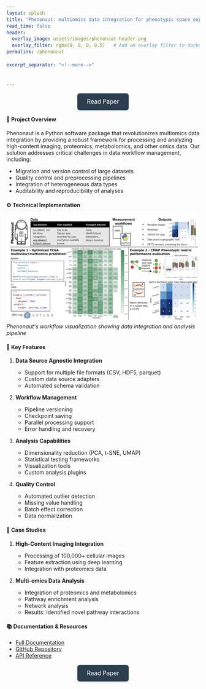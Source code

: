 ```yaml
---
layout: splash
title: "Phenonaut: multiomics data integration for phenotypic space exploration"
read_time: false
header:
  overlay_image: assets/images/phenonaut-header.png
  overlay_filter: rgba(0, 0, 0, 0.5)   # Add an overlay filter to darken the image
permalink: /phenonaut

excerpt_separator: "<!--more-->"


---
```


<!--more-->



<div class="publication-button" style="text-align: center; margin: 2em 0;">
  <a href="https://academic.oup.com/bioinformatics/article/39/4/btad143/7082955?login=true" class="btn btn--primary" style="padding: 0.8em 1.6em; font-size: 1.1em; text-decoration: none; border-radius: 6px; background-color: #2c3e50; color: white; transition: all 0.3s ease; box-shadow: 0 2px 5px rgba(0,0,0,0.1); &:hover { background-color: #34495e; transform: translateY(-2px); box-shadow: 0 4px 8px rgba(0,0,0,0.2); }">Read Paper</a>
</div>

#### :dart: Project Overview
Phenonaut is a Python software package that revolutionizes multiomics data integration by providing a robust framework for processing and analyzing high-content imaging, proteomics, metabolomics, and other omics data. Our solution addresses critical challenges in data workflow management, including:

- Migration and version control of large datasets
- Quality control and preprocessing pipelines
- Integration of heterogeneous data types
- Auditability and reproducibility of analyses

#### :gear: Technical Implementation

![alt text](../assets/images/phenonaut2.png)
*Phenonaut's workflow visualization showing data integration and analysis pipeline*

#### :rocket: Key Features

1. **Data Source Agnostic Integration**
   - Support for multiple file formats (CSV, HDF5, parquet)
   - Custom data source adapters
   - Automated schema validation

2. **Workflow Management**
   - Pipeline versioning
   - Checkpoint saving
   - Parallel processing support
   - Error handling and recovery

3. **Analysis Capabilities**
   - Dimensionality reduction (PCA, t-SNE, UMAP)
   - Statistical testing frameworks
   - Visualization tools
   - Custom analysis plugins

4. **Quality Control**
   - Automated outlier detection
   - Missing value handling
   - Batch effect correction
   - Data normalization



#### :microscope: Case Studies

1. **High-Content Imaging Integration**
   - Processing of 100,000+ cellular images
   - Feature extraction using deep learning
   - Integration with proteomics data

2. **Multi-omics Data Analysis**
   - Integration of proteomics and metabolomics
   - Pathway enrichment analysis
   - Network analysis
   - Results: Identified novel pathway interactions

#### :books: Documentation & Resources

- [Full Documentation](https://phenonaut.readthedocs.io)
- [GitHub Repository](https://github.com/phenonaut)
- [API Reference](https://phenonaut.readthedocs.io/api)







<div class="publication-button" style="text-align: center; margin: 2em 0;">
  <a href="https://academic.oup.com/bioinformatics/article/39/4/btad143/7082955?login=true" class="btn btn--primary" style="padding: 0.8em 1.6em; font-size: 1.1em; text-decoration: none; border-radius: 6px; background-color: #2c3e50; color: white; transition: all 0.3s ease; box-shadow: 0 2px 5px rgba(0,0,0,0.1); &:hover { background-color: #34495e; transform: translateY(-2px); box-shadow: 0 4px 8px rgba(0,0,0,0.2); }">Read Paper</a>
</div>



 
